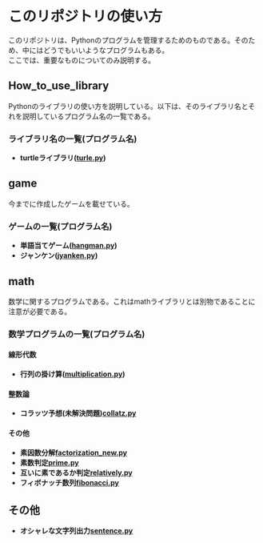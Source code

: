# このリポジトリの使い方

このリポジトリは、Pythonのプログラムを管理するためのものである。そのため、中にはどうでもいいようなプログラムもある。
<br>ここでは、重要なものについてのみ説明する。
## How_to_use_library
Pythonのライブラリの使い方を説明している。以下は、そのライブラリ名とそれを説明しているプログラム名の一覧である。
### ライブラリ名の一覧(プログラム名)
- **turtleライブラリ([turle.py](How_to_use_library/turtle.py))**

## game
今までに作成したゲームを載せている。
### ゲームの一覧(プログラム名)
- **単語当てゲーム([hangman.py](game/hangman.py))**
- **ジャンケン([jyanken.py](game/jyanken.py))**

## math
数学に関するプログラムである。これはmathライブラリとは別物であることに注意が必要である。
### 数学プログラムの一覧(プログラム名)
#### 線形代数
- **行列の掛け算([multiplication.py](math/matrix/multiplication.py))**
#### 整数論
- **コラッツ予想(未解決問題)[collatz.py](math/collatz.py)**
#### その他
- **素因数分解[factorization_new.py](math/prime/factorization_new.py)**
- **素数判定[prime.py](math/prime/prime.py)**
- **互いに素であるか判定[relatively.py](math/prime/relatively.py)**
- **フィボナッチ数列[fibonacci.py](math/fibonacci/fibonacci.py)**

## その他
- **オシャレな文字列出力[sentence.py](sentence.py)**

